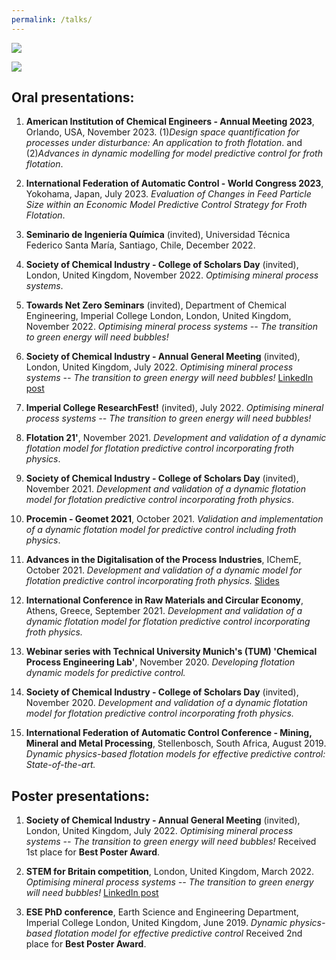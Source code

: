 ```yaml
---
permalink: /talks/
---
```


![](/_pages/5.png)

![](/_pages/photos_conf4.png)

## Oral presentations:

1. **American Institution of Chemical Engineers - Annual Meeting 2023**, Orlando, USA, November 2023. (1)_Design space quantification for processes under disturbance: An application to froth flotation_. and  (2)_Advances in dynamic modelling for model predictive control for froth flotation_.

1. **International Federation of Automatic Control - World Congress 2023**, Yokohama, Japan, July 2023. _Evaluation of Changes in Feed Particle Size within an Economic Model Predictive Control Strategy for Froth Flotation_.
    
1. **Seminario de Ingeniería Química** (invited), Universidad Técnica Federico Santa María, Santiago, Chile, December 2022. 

1. **Society of Chemical Industry - College of Scholars Day** (invited), London, United Kingdom, November 2022. _Optimising mineral process systems_. 

1. **Towards Net Zero Seminars** (invited), Department of Chemical Engineering, Imperial College London, London, United Kingdom, November 2022. _Optimising mineral process systems -- The transition to green energy will need bubbles!_

1. **Society of Chemical Industry - Annual General Meeting** (invited), London, United Kingdom, July 2022. _Optimising mineral process systems -- The transition to green energy will need bubbles!_ [LinkedIn post](https://www.linkedin.com/posts/paulinaquintanilla_it-was-a-pleasure-to-participate-in-the-agm-activity-6955271602183753728-y7ig?utm_source=share&utm_medium=member_desktop)

1. **Imperial College ResearchFest!** (invited), July 2022. _Optimising mineral process systems -- The transition to green energy will need bubbles!_

1. **Flotation 21'**, November 2021. _Development and validation of a dynamic flotation model for flotation predictive control incorporating froth physics_.

1. **Society of Chemical Industry - College of Scholars Day** (invited), November 2021. _Development and validation of a dynamic flotation model for flotation predictive control incorporating froth physics_.

1. **Procemin - Geomet 2021**, October 2021. _Validation and implementation of a dynamic flotation model for predictive control including froth physics_.

1. **Advances in the Digitalisation of the Process Industries**, IChemE, October 2021. _Development and validation of a dynamic model for flotation predictive control incorporating froth physics._ [Slides](https://www.icheme.org/media/17172/05-adv2021_016-paulina-quintanilla.pdf)

1. **International Conference in Raw Materials and Circular Economy**, Athens, Greece, September 2021. _Development and validation of a dynamic flotation model for flotation predictive control incorporating froth physics._

1. **Webinar series with Technical University Munich's (TUM) 'Chemical Process Engineering Lab'**, November 2020. _Developing flotation dynamic models for predictive control._

1. **Society of Chemical Industry - College of Scholars Day** (invited), November 2020. _Development and validation of a dynamic flotation model for flotation predictive control incorporating froth physics._

1. **International Federation of Automatic Control Conference - Mining, Mineral and Metal Processing**, Stellenbosch, South Africa, August 2019. _Dynamic physics-based flotation models for effective predictive control: State-of-the-art._



## Poster presentations:

1. **Society of Chemical Industry - Annual General Meeting** (invited), London, United Kingdom, July 2022. _Optimising mineral process systems -- The transition to green energy will need bubbles!_ Received 1st place for **Best Poster Award**. 

1. **STEM for Britain competition**, London, United Kingdom, March 2022. _Optimising mineral process systems -- The transition to green energy will need bubbles!_ [LinkedIn post](https://www.linkedin.com/posts/paulinaquintanilla_outreach-activity-6907767055844831232-nrKf?utm_source=share&utm_medium=member_desktop)

1. **ESE PhD conference**, Earth Science and Engineering Department, Imperial College London, United Kingdom, June 2019. _Dynamic physics-based flotation model for effective predictive control_ Received 2nd place for **Best Poster Award**. 

